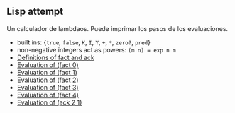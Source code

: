 ## Lisp attempt

Un calculador de lambdaos.
Puede imprimar los pasos de los evaluaciones.

* built ins: {`true`, `false`, `K`, `I`, `Y`, `+`, `*`, `zero?`, `pred`}
* non-negative integers act as powers: `(m n) = exp n m`
* [Definitions of fact and ack](https://github.com/h908714124/lisp-attempt/blob/master/src/clj/fact.clj)
* [Evaluation of (fact 0)](https://github.com/h908714124/lisp-attempt/blob/master/showcase/fact0.clj)
* [Evaluation of (fact 1)](https://github.com/h908714124/lisp-attempt/blob/master/showcase/fact1.clj)
* [Evaluation of (fact 2)](https://github.com/h908714124/lisp-attempt/blob/master/showcase/fact2.clj)
* [Evaluation of (fact 3)](https://github.com/h908714124/lisp-attempt/blob/master/showcase/fact3.clj)
* [Evaluation of (fact 4)](https://github.com/h908714124/lisp-attempt/blob/master/showcase/fact4.clj)
* [Evaluation of (ack 2 1)](https://github.com/h908714124/lisp-attempt/blob/master/showcase/ack21.clj)

